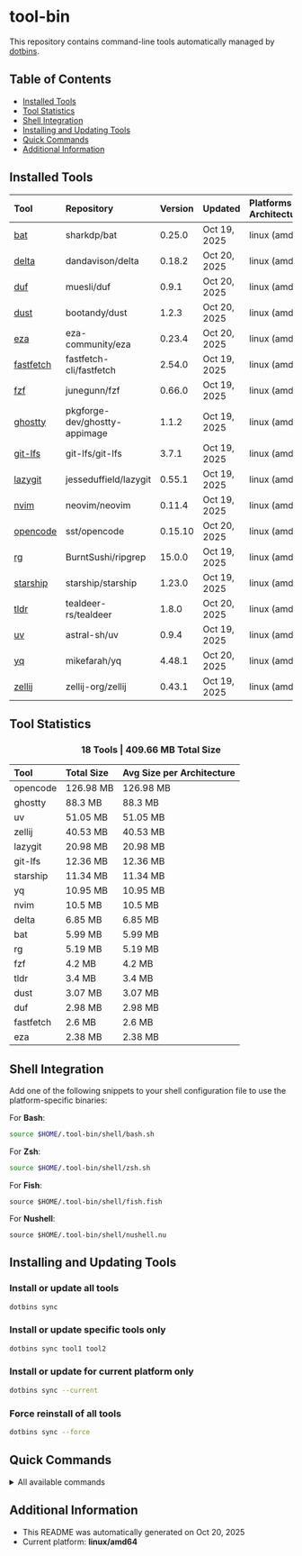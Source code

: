 # tool-bin
This repository contains command-line tools automatically managed by [dotbins](https://github.com/basnijholt/dotbins).

## Table of Contents

- [Installed Tools](#installed-tools)
- [Tool Statistics](#tool-statistics)
- [Shell Integration](#shell-integration)
- [Installing and Updating Tools](#installing-and-updating-tools)
- [Quick Commands](#quick-commands)
- [Additional Information](#additional-information)

## Installed Tools

| Tool | Repository | Version | Updated | Platforms & Architectures |
| :--- | :--------- | :------ | :------ | :------------------------ |
| [bat](https://github.com/sharkdp/bat) | sharkdp/bat | 0.25.0 | Oct 19, 2025 | linux (amd64) |
| [delta](https://github.com/dandavison/delta) | dandavison/delta | 0.18.2 | Oct 20, 2025 | linux (amd64) |
| [duf](https://github.com/muesli/duf) | muesli/duf | 0.9.1 | Oct 20, 2025 | linux (amd64) |
| [dust](https://github.com/bootandy/dust) | bootandy/dust | 1.2.3 | Oct 20, 2025 | linux (amd64) |
| [eza](https://github.com/eza-community/eza) | eza-community/eza | 0.23.4 | Oct 20, 2025 | linux (amd64) |
| [fastfetch](https://github.com/fastfetch-cli/fastfetch) | fastfetch-cli/fastfetch | 2.54.0 | Oct 19, 2025 | linux (amd64) |
| [fzf](https://github.com/junegunn/fzf) | junegunn/fzf | 0.66.0 | Oct 19, 2025 | linux (amd64) |
| [ghostty](https://github.com/pkgforge-dev/ghostty-appimage) | pkgforge-dev/ghostty-appimage | 1.1.2 | Oct 19, 2025 | linux (amd64) |
| [git-lfs](https://github.com/git-lfs/git-lfs) | git-lfs/git-lfs | 3.7.1 | Oct 19, 2025 | linux (amd64) |
| [lazygit](https://github.com/jesseduffield/lazygit) | jesseduffield/lazygit | 0.55.1 | Oct 19, 2025 | linux (amd64) |
| [nvim](https://github.com/neovim/neovim) | neovim/neovim | 0.11.4 | Oct 19, 2025 | linux (amd64) |
| [opencode](https://github.com/sst/opencode) | sst/opencode | 0.15.10 | Oct 20, 2025 | linux (amd64) |
| [rg](https://github.com/BurntSushi/ripgrep) | BurntSushi/ripgrep | 15.0.0 | Oct 19, 2025 | linux (amd64) |
| [starship](https://github.com/starship/starship) | starship/starship | 1.23.0 | Oct 19, 2025 | linux (amd64) |
| [tldr](https://github.com/tealdeer-rs/tealdeer) | tealdeer-rs/tealdeer | 1.8.0 | Oct 20, 2025 | linux (amd64) |
| [uv](https://github.com/astral-sh/uv) | astral-sh/uv | 0.9.4 | Oct 19, 2025 | linux (amd64) |
| [yq](https://github.com/mikefarah/yq) | mikefarah/yq | 4.48.1 | Oct 20, 2025 | linux (amd64) |
| [zellij](https://github.com/zellij-org/zellij) | zellij-org/zellij | 0.43.1 | Oct 19, 2025 | linux (amd64) |

## Tool Statistics

<div align='center'><h3>18 Tools | 409.66 MB Total Size</h3></div>

| Tool | Total Size | Avg Size per Architecture |
| :--- | :-------- | :------------------------ |
| opencode | 126.98 MB | 126.98 MB |
| ghostty | 88.3 MB | 88.3 MB |
| uv | 51.05 MB | 51.05 MB |
| zellij | 40.53 MB | 40.53 MB |
| lazygit | 20.98 MB | 20.98 MB |
| git-lfs | 12.36 MB | 12.36 MB |
| starship | 11.34 MB | 11.34 MB |
| yq | 10.95 MB | 10.95 MB |
| nvim | 10.5 MB | 10.5 MB |
| delta | 6.85 MB | 6.85 MB |
| bat | 5.99 MB | 5.99 MB |
| rg | 5.19 MB | 5.19 MB |
| fzf | 4.2 MB | 4.2 MB |
| tldr | 3.4 MB | 3.4 MB |
| dust | 3.07 MB | 3.07 MB |
| duf | 2.98 MB | 2.98 MB |
| fastfetch | 2.6 MB | 2.6 MB |
| eza | 2.38 MB | 2.38 MB |

## Shell Integration

Add one of the following snippets to your shell configuration file to use the platform-specific binaries:

For **Bash**:
```bash
source $HOME/.tool-bin/shell/bash.sh
```

For **Zsh**:
```bash
source $HOME/.tool-bin/shell/zsh.sh
```

For **Fish**:
```fish
source $HOME/.tool-bin/shell/fish.fish
```

For **Nushell**:
```nu
source $HOME/.tool-bin/shell/nushell.nu
```

## Installing and Updating Tools

### Install or update all tools
```bash
dotbins sync
```

### Install or update specific tools only
```bash
dotbins sync tool1 tool2
```

### Install or update for current platform only
```bash
dotbins sync --current
```

### Force reinstall of all tools
```bash
dotbins sync --force
```

## Quick Commands

<details>
<summary>All available commands</summary>

```
dotbins list           # List all available tools
dotbins init           # Initialize directory structure
dotbins sync           # Install and update tools to their latest versions
dotbins readme         # Regenerate this README
dotbins status         # Show installed tool versions
dotbins get REPO       # Install tool directly to ~/.local/bin
```

For detailed usage information, run `dotbins --help` or `dotbins <command> --help`
</details>

## Additional Information

* This README was automatically generated on Oct 20, 2025
* Current platform: **linux/amd64**
